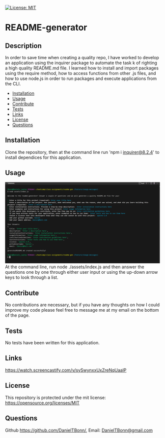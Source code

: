 [![License: MIT](https://img.shields.io/badge/License-MIT-yellow.svg)](https://opensource.org/licenses/MIT)

# README-generator

## Description
  
In order to save time when creating a quality repo, I have worked to develop an application using the inquirer package to automate the task k of righting a high quality README.md file. I learned how to install and import packages using the require method, how to access functions from other .js files, and how to use node.js in order to run packages and execute applications from the CLI.

- [Installation](#installation)
- [Usage](#usage)
- [Contribute](#contribute)
- [Tests](#tests)
- [Links](#links)
- [License](#license)
- [Questions](#questions)

## Installation
  
Clone the repository, then at the command line run 'npm i inquirer@8.2.4' to install dependices for this application.

## Usage
  
![README-gen application](./assets/images/readme-gen-usage.png) At the command line, run node ./assets/index.js and then answer the questions one by one through either user input or using the up-down arrow keys to look through a list.

## Contribute
  
No contributions are necessary, but if you have any thoughts on how I could improve my code please feel free to message me at my email on the bottom of the page.

## Tests
  
No tests have been written for this application.

## Links

https://watch.screencastify.com/v/sySwynxxUxZreNqUaalP

## License
  
This repository is protected under the mit license:   
https://opensource.org/licenses/MIT

## Questions
  
Github https://github.com/DanielTBonn/,
Email: DanielTBonn@gmail.com